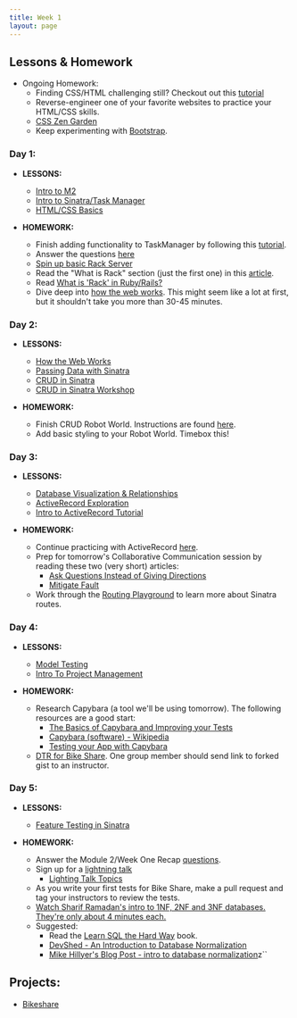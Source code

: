 ```yaml
---
title: Week 1
layout: page
---
```


## Lessons & Homework

* Ongoing Homework:
  - Finding CSS/HTML challenging still? Checkout out this [tutorial](https://github.com/turingschool-examples/introductory-static-site)
  - Reverse-engineer one of your favorite websites to practice your HTML/CSS skills.
  - [CSS Zen Garden](http://www.csszengarden.com/)
  - Keep experimenting with [Bootstrap](http://getbootstrap.com/).

### Day 1:

* **LESSONS:**
  - [Intro to M2]()
  - [Intro to Sinatra/Task Manager](../lessons/introduction_to_sinatra)
  - [HTML/CSS Basics](../slides/html_css_basics/html_css_basics)

* **HOMEWORK:**
  - Finish adding functionality to TaskManager by following this [tutorial](https://gist.github.com/case-eee/06c54aae5b414dfc010f485827c9d1db).
  - Answer the questions [here](https://gist.github.com/case-eee/1f066fa3be100f8f18f4d31f521a3da4)
  - [Spin up basic Rack Server](../homework/rack)
  - Read the "What is Rack" section (just the first one) in this [article](http://rubylearning.com/blog/2013/04/02/whats-rack/).
  - Read [What is 'Rack' in Ruby/Rails?](http://blog.gauravchande.com/what-is-rack-in-ruby-rails)
  - Dive deep into [how the web works](https://gist.github.com/Carmer/1ac51aa7418c6bd4b1d19e22fa0e03a8). This might seem like a lot at first, but it shouldn't take you more than 30-45 minutes.

### Day 2:

* **LESSONS:**
  - [How the Web Works](../slides/how_the_web_works/slides.md)
  - [Passing Data with Sinatra](https://github.com/turingschool/shopping)
  - [CRUD in Sinatra](../lessons/crud_sinatra_synthesis)
  - [CRUD in Sinatra Workshop](../lessons/robot_world_crud_sinatra)

* **HOMEWORK:**
  - Finish CRUD Robot World. Instructions are found [here](https://github.com/turingschool-examples/robot-world).
  - Add basic styling to your Robot World. Timebox this!

### Day 3:

* **LESSONS:**
  - [Database Visualization & Relationships](../lessons/visualising_and_implementing_database_relationships)
  - [ActiveRecord Exploration](https://github.com/turingschool/intro-to-ar)
  - [Intro to ActiveRecord Tutorial](../lessons/intro_to_active_record_in_sinatra)

* **HOMEWORK:**
  - Continue practicing with ActiveRecord [here](../homework/activerecord_and_database_practice).
  - Prep for tomorrow's Collaborative Communication session by reading these two (very short) articles:
    - [Ask Questions Instead of Giving Directions](../homework/resources/ask_questions.pdf)
    - [Mitigate Fault](../homework/resources/mitigate_fault.pdf)
  -  Work through the [Routing Playground](https://github.com/turingschool/routing_playground) to learn more about Sinatra routes.

### Day 4:

* **LESSONS:**
  - [Model Testing](../lessons/model_testing_in_sinatra_with_horses)
  - [Intro To Project Management](../lessons/intro_to_project_management)

* **HOMEWORK:**
  - Research Capybara (a tool we'll be using tomorrow). The following resources are a good start:
    - [The Basics of Capybara and Improving your Tests](https://www.sitepoint.com/basics-capybara-improving-tests/)
    - [Capybara (software) - Wikipedia](https://en.wikipedia.org/wiki/Capybara_(software))
    - [Testing your App with Capybara](https://github.com/teamcapybara/capybara)
  - [DTR for Bike Share](https://gist.github.com/Carmer/85b9e0569af607d14f6e14b696b5e131). One group member should send link to forked gist to an instructor.

### Day 5:

* **LESSONS:**
  - [Feature Testing in Sinatra](../lessons/feature_testing_in_sinatra_with_horses)

* **HOMEWORK:**
  - Answer the Module 2/Week One Recap [questions](https://github.com/turingschool/checks-for-understanding/blob/master/module-2/backend/week_one.md).
  - Sign up for a [lightning talk](https://docs.google.com/spreadsheets/d/16EeEfxJZ9-dxQdPmfZyh3GVuvIh1lD9Hr3qgFjdmToA/edit?usp=sharing)
    - [Lighting Talk Topics](../lighting_talk_topic_ideas.md)
  - As you write your first tests for Bike Share, make a pull request and tag your instructors to review the tests.
  - [Watch Sharif Ramadan's intro to 1NF, 2NF and 3NF databases. They're only about 4 minutes each.](https://www.youtube.com/watch?v=K7vzLrGCV50&list=PLQ9AAKW8HuJ5m0rmHKL88ZyjOIKejvrj0)
  - Suggested:
    - Read the [Learn SQL the Hard Way](http://sql.learncodethehardway.org/book/) book.
    - [DevShed - An Introduction to Database Normalization](http://www.devshed.com/c/a/mysql/an-introduction-to-database-normalization/)
    - [Mike Hillyer's Blog Post - intro to database normalization](http://mikehillyer.com/articles/an-introduction-to-database-normalization/)z``

## Projects:

* [Bikeshare](https://github.com/turingschool/bike-share)
